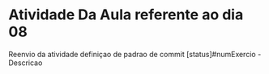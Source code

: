 
# Atividade Da Aula referente ao dia 08

Reenvio da atividade
definiçao de padrao de commit [status]#numExercio - Descricao

